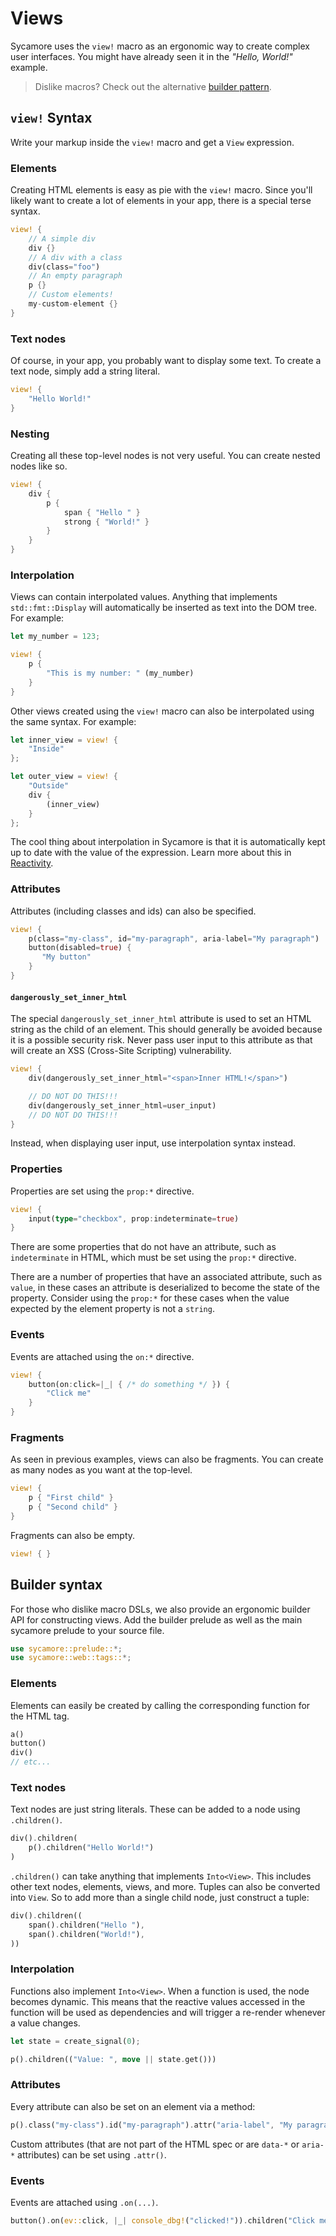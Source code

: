 # Views

Sycamore uses the `view!` macro as an ergonomic way to create complex user interfaces. You might
have already seen it in the _"Hello, World!"_ example.

> Dislike macros? Check out the alternative [builder pattern](#builder-syntax).

## `view!` Syntax

Write your markup inside the `view!` macro and get a `View` expression.

### Elements

Creating HTML elements is easy as pie with the `view!` macro. Since you'll likely want to create a
lot of elements in your app, there is a special terse syntax.

```rust
view! {
    // A simple div
    div {}
    // A div with a class
    div(class="foo")
    // An empty paragraph
    p {}
    // Custom elements!
    my-custom-element {}
}
```

### Text nodes

Of course, in your app, you probably want to display some text. To create a text node, simply add a
string literal.

```rust
view! {
    "Hello World!"
}
```

### Nesting

Creating all these top-level nodes is not very useful. You can create nested nodes like so.

```rust
view! {
    div {
        p {
            span { "Hello " }
            strong { "World!" }
        }
    }
}
```

### Interpolation

Views can contain interpolated values. Anything that implements `std::fmt::Display` will
automatically be inserted as text into the DOM tree. For example:

```rust
let my_number = 123;

view! {
    p {
        "This is my number: " (my_number)
    }
}
```

Other views created using the `view!` macro can also be interpolated using the same syntax. For
example:

```rust
let inner_view = view! {
    "Inside"
};

let outer_view = view! {
    "Outside"
    div {
        (inner_view)
    }
};
```

The cool thing about interpolation in Sycamore is that it is automatically kept up to date with the
value of the expression. Learn more about this in [Reactivity](./reactivity).

### Attributes

Attributes (including classes and ids) can also be specified.

```rust
view! {
    p(class="my-class", id="my-paragraph", aria-label="My paragraph")
    button(disabled=true) {
       "My button"
    }
}
```

#### `dangerously_set_inner_html`

The special `dangerously_set_inner_html` attribute is used to set an HTML string as the child of an
element. This should generally be avoided because it is a possible security risk. Never pass user
input to this attribute as that will create an XSS (Cross-Site Scripting) vulnerability.

```rust
view! {
    div(dangerously_set_inner_html="<span>Inner HTML!</span>")

    // DO NOT DO THIS!!!
    div(dangerously_set_inner_html=user_input)
    // DO NOT DO THIS!!!
}
```

Instead, when displaying user input, use interpolation syntax instead.

### Properties

Properties are set using the `prop:*` directive.

```rust
view! {
    input(type="checkbox", prop:indeterminate=true)
}
```

There are some properties that do not have an attribute, such as
`indeterminate` in HTML, which must be set using the `prop:*` directive.

There are a number of properties that have an associated attribute, such as
`value`, in these cases an attribute is deserialized to become the state of the
property. Consider using the `prop:*` for these cases when the value expected by
the element property is not a `string`.

### Events

Events are attached using the `on:*` directive.

```rust
view! {
    button(on:click=|_| { /* do something */ }) {
        "Click me"
    }
}
```

### Fragments

As seen in previous examples, views can also be fragments. You can create as many nodes as you want
at the top-level.

```rust
view! {
    p { "First child" }
    p { "Second child" }
}
```

Fragments can also be empty.

```rust
view! { }
```

## Builder syntax

For those who dislike macro DSLs, we also provide an ergonomic builder API for constructing views.
Add the builder prelude as well as the main sycamore prelude to your source file.

```rust
use sycamore::prelude::*;
use sycamore::web::tags::*;
```

### Elements

Elements can easily be created by calling the corresponding function for the HTML tag.

```rust
a()
button()
div()
// etc...
```

### Text nodes

Text nodes are just string literals. These can be added to a node using `.children()`.

```rust
div().children(
    p().children("Hello World!")
)
```

`.children()` can take anything that implements `Into<View>`. This includes other text nodes, elements, views, and more.
Tuples can also be converted into `View`. So to add more than a single child node, just construct a tuple:

```rust
div().children((
    span().children("Hello "),
    span().children("World!"),
))
```

### Interpolation

Functions also implement `Into<View>`. When a function is used, the node becomes dynamic. This means that the reactive values accessed in the function will be used as dependencies and will trigger a re-render whenever a value changes.

```rust
let state = create_signal(0);

p().children(("Value: ", move || state.get()))
```

### Attributes

Every attribute can also be set on an element via a method:

```rust
p().class("my-class").id("my-paragraph").attr("aria-label", "My paragraph")
```

Custom attributes (that are not part of the HTML spec or are `data-*` or `aria-*` attributes) can be set using `.attr()`.

### Events

Events are attached using `.on(...)`.

```rust
button().on(ev::click, |_| console_dbg!("clicked!")).children("Click me!")
```
